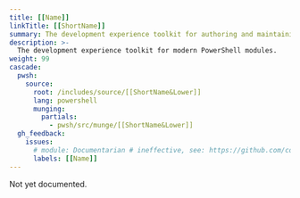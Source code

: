 ```yaml
---
title: [[Name]]
linkTitle: [[ShortName]]
summary: The development experience toolkit for authoring and maintaining modern PowerShell modules
description: >-
  The development experience toolkit for modern PowerShell modules.
weight: 99
cascade:
  pwsh:
    source:
      root: /includes/source/[[ShortName&Lower]]
      lang: powershell
      munging:
        partials:
          - pwsh/src/munge/[[ShortName&Lower]]
  gh_feedback:
    issues:
      # module: Documentarian # ineffective, see: https://github.com/community/community/discussions/5288
      labels: [[Name]]
---
```


Not yet documented.
